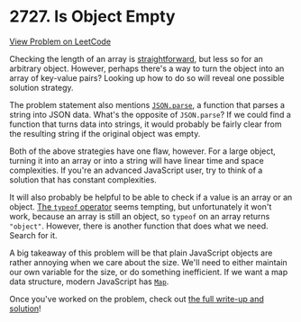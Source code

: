 # 2727. Is Object Empty

[View Problem on LeetCode](https://leetcode.com/problems/is-object-empty/)

Checking the length of an array is [straightforward](https://developer.mozilla.org/en-US/docs/Web/JavaScript/Reference/Global_Objects/Array/length), but less so for an arbitrary object. However, perhaps there's a way to turn the object into an array of key-value pairs? Looking up how to do so will reveal one possible solution strategy.

The problem statement also mentions [`JSON.parse`](https://developer.mozilla.org/en-US/docs/Web/JavaScript/Reference/Global_Objects/JSON/parse), a function that parses a string into JSON data. What's the opposite of `JSON.parse`? If we could find a function that turns data into strings, it would probably be fairly clear from the resulting string if the original object was empty.

Both of the above strategies have one flaw, however. For a large object, turning it into an array or into a string will have linear time and space complexities. If you're an advanced JavaScript user, try to think of a solution that has constant complexities.

It will also probably be helpful to be able to check if a value is an array or an object. [The `typeof` operator](https://developer.mozilla.org/en-US/docs/Web/JavaScript/Reference/Operators/typeof) seems tempting, but unfortunately it won't work, because an array is still an object, so `typeof` on an array returns `"object"`. However, there is another function that does what we need. Search for it.

A big takeaway of this problem will be that plain JavaScript objects are rather annoying when we care about the size. We'll need to either maintain our own variable for the size, or do something inefficient. If we want a map data structure, modern JavaScript has [`Map`](https://developer.mozilla.org/en-US/docs/Web/JavaScript/Reference/Global_Objects/Map).

Once you've worked on the problem, check out [the full write-up and solution](solution.md)!
